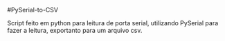 #PySerial-to-CSV

Script feito em python para leitura de porta serial, utilizando PySerial para fazer a leitura, exportanto para um arquivo csv.
